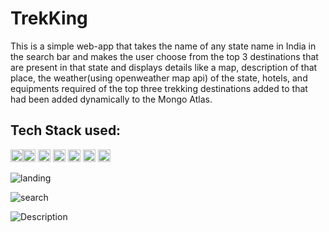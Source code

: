 # TrekKing

This is a simple web-app that takes the name of any state name in India in the search bar and makes the user choose from the top 3 destinations that are present in that state and displays details like a map, description of that place, the weather(using openweather map api) of the state, hotels, and equipments required of the top three trekking destinations added to that had been added dynamically to the Mongo Atlas.

## Tech Stack used:
<img height="20" src="https://img.shields.io/badge/Node.js-339933?style=for-the-badge&logo=nodedotjs&logoColor=white" alt="Node.js" title="Node.js" /><img height="20" src="https://img.shields.io/badge/Express.js-000000?style=for-the-badge&logo=express&logoColor=white" alt="Express" title="Express" />
  <img height="20" src="https://img.shields.io/badge/npm-CB3837?style=for-the-badge&logo=npm&logoColor=white" alt="npm" title="npm" />
  <img height="20" src="https://img.shields.io/badge/HTML5-E34F26?style=for-the-badge&logo=html5&logoColor=white" alt="HTML" title="HTML" />
	<img height="20" src="https://img.shields.io/badge/CSS3-1572B6?style=for-the-badge&logo=css3&logoColor=white" alt="CSS" title="CSS" />
    <img height="20" src="https://img.shields.io/badge/React-20232A?style=for-the-badge&logo=react&logoColor=61DAFB" alt="reactjs" title="Reactjs" />
    <img height="20" src="https://img.shields.io/badge/MongoDB-4EA94B?style=for-the-badge&logo=mongodb&logoColor=white" alt="mongodb" title="mongoDB" />


![landing](https://user-images.githubusercontent.com/91601706/228544203-5bb60528-b408-4248-aae1-5222a6f94170.jpg)

![search](https://user-images.githubusercontent.com/91601706/228543814-3224196b-bbb3-4a69-b7d1-50e2491d14d0.jpg)

![Description](https://user-images.githubusercontent.com/91601706/228544192-a9d742fd-6d42-49da-a4b3-e110b41e8e20.jpg)
